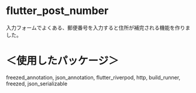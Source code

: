 # flutter_post_number

入力フォームでよくある、郵便番号を入力すると住所が補完される機能を作りました。

# ＜使用したパッケージ＞
freezed_annotation, json_annotation, flutter_riverpod, http, build_runner, freezed, json_serializable
